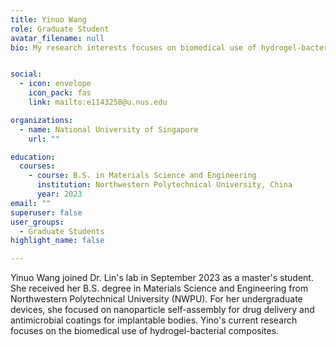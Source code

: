 ```yaml
---
title: Yinuo Wang
role: Graduate Student
avatar_filename: null
bio: My research interests focuses on biomedical use of hydrogel-bacterial composites.


social:
  - icon: envelope
    icon_pack: fas
    link: mailto:e1143258@u.nus.edu

organizations:
  - name: National University of Singapore
    url: ""

education:
  courses:
    - course: B.S. in Materials Science and Engineering
      institution: Northwestern Polytechnical University, China
      year: 2023
email: ""      
superuser: false
user_groups:
  - Graduate Students
highlight_name: false

---
```

Yinuo Wang joined Dr. Lin's lab in September 2023 as a master's student. She received her B.S. degree in Materials Science and Engineering from Northwestern Polytechnical University (NWPU). For her undergraduate devices, she focused on nanoparticle self-assembly for drug delivery and antimicrobial coatings for implantable bodies. Yino's current research focuses on the biomedical use of hydrogel-bacterial composites.
